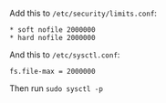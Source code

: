 Add this to `/etc/security/limits.conf`:

```
* soft nofile 2000000
* hard nofile 2000000
```

And this to `/etc/sysctl.conf`:

```
fs.file-max = 2000000
```

Then run `sudo sysctl -p`

